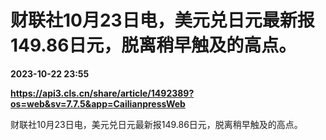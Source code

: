 # 财联社10月23日电，美元兑日元最新报149.86日元，脱离稍早触及的高点。

**2023-10-22 23:55**

**https://api3.cls.cn/share/article/1492389?os=web&sv=7.7.5&app=CailianpressWeb**

财联社10月23日电，美元兑日元最新报149.86日元，脱离稍早触及的高点。